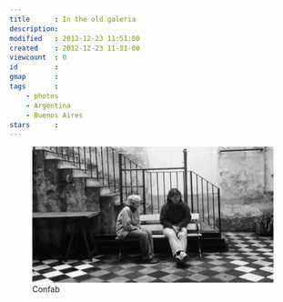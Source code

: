 ```yaml
---
title      : In the old galeria
description: 
modified   : 2012-12-23 11:51:00
created    : 2012-12-23 11-51-00
viewcount  : 0
id         : 
gmap       : 
tags       :
    - photos
    - Argentina
    - Buenos Aires
stars      : 
---
```


<figure>
    <img src="img/IMG_3979.JPG">
    <figcaption>Confab</figcaption>
</figure>

